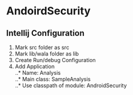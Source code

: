 # AndoirdSecurity

## Intellij Configuration</br>
1. Mark src folder as src</br>
2. Mark lib/wala folder as lib </br>
3. Create Run/debug Configuration </br>
4. Add Application </br>
..* Name: Analysis </br>
..* Main class: SampleAnalysis</br>
..* Use classpath of module: AndroidSecurity</br>
